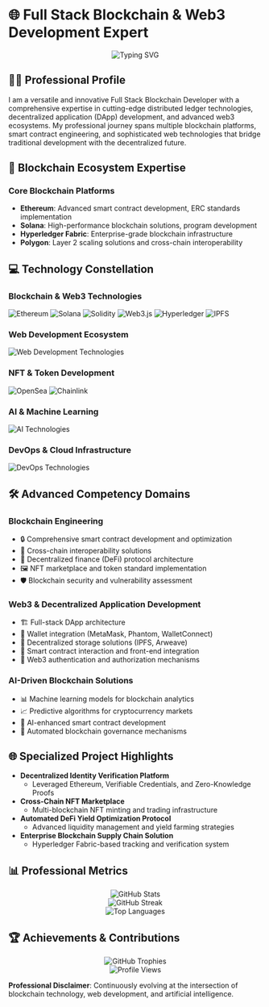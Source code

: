 # 🌐 Full Stack Blockchain & Web3 Development Expert

<div align="center">
  <img src="https://readme-typing-svg.herokuapp.com?font=Fira+Code&pause=1000&color=00F7F7&center=true&width=435&lines=Blockchain+Developer;Web3+Architect;Smart+Contract+Engineer;DApp+Innovator" alt="Typing SVG" />
</div>

## 👨‍💻 Professional Profile
I am a versatile and innovative Full Stack Blockchain Developer with a comprehensive expertise in cutting-edge distributed ledger technologies, decentralized application (DApp) development, and advanced web3 ecosystems. My professional journey spans multiple blockchain platforms, smart contract engineering, and sophisticated web technologies that bridge traditional development with the decentralized future.

## 🔗 Blockchain Ecosystem Expertise

### Core Blockchain Platforms
- **Ethereum**: Advanced smart contract development, ERC standards implementation
- **Solana**: High-performance blockchain solutions, program development
- **Hyperledger Fabric**: Enterprise-grade blockchain infrastructure
- **Polygon**: Layer 2 scaling solutions and cross-chain interoperability

## 💻 Technology Constellation

### Blockchain & Web3 Technologies
![Ethereum](https://img.shields.io/badge/Ethereum-3C3C3D?style=for-the-badge&logo=ethereum&logoColor=white)
![Solana](https://img.shields.io/badge/Solana-000000?style=for-the-badge&logo=solana&logoColor=white)
![Solidity](https://img.shields.io/badge/Solidity-363636?style=for-the-badge&logo=solidity&logoColor=white)
![Web3.js](https://img.shields.io/badge/Web3.js-F16822?style=for-the-badge&logo=web3.js&logoColor=white)
![Hyperledger](https://img.shields.io/badge/Hyperledger-2AA5DC?style=for-the-badge&logo=hyperledger&logoColor=white)
![IPFS](https://img.shields.io/badge/IPFS-65C2DD?style=for-the-badge&logo=ipfs&logoColor=white)

### Web Development Ecosystem
<div>
  <img src="https://skillicons.dev/icons?i=nextjs,react,typescript,nodejs,graphql,html,css,js" alt="Web Development Technologies" />
</div>

### NFT & Token Development
![OpenSea](https://img.shields.io/badge/OpenSea-2081E2?style=for-the-badge&logo=opensea&logoColor=white)
![Chainlink](https://img.shields.io/badge/Chainlink-375BD2?style=for-the-badge&logo=chainlink&logoColor=white)

### AI & Machine Learning
<div>
  <img src="https://skillicons.dev/icons?i=python,tensorflow,pytorch,sklearn" alt="AI Technologies" />
</div>

### DevOps & Cloud Infrastructure
<div>
  <img src="https://skillicons.dev/icons?i=docker,kubernetes,aws,gcp,github,gitlab" alt="DevOps Technologies" />
</div>

## 🛠 Advanced Competency Domains

### Blockchain Engineering
- 🔒 Comprehensive smart contract development and optimization
- 🌉 Cross-chain interoperability solutions
- 💸 Decentralized finance (DeFi) protocol architecture
- 🖼️ NFT marketplace and token standard implementation
- 🛡️ Blockchain security and vulnerability assessment

### Web3 & Decentralized Application Development
- 🏗️ Full-stack DApp architecture
- 👛 Wallet integration (MetaMask, Phantom, WalletConnect)
- 💾 Decentralized storage solutions (IPFS, Arweave)
- 🤝 Smart contract interaction and front-end integration
- 🔐 Web3 authentication and authorization mechanisms

### AI-Driven Blockchain Solutions
- 📊 Machine learning models for blockchain analytics
- 📈 Predictive algorithms for cryptocurrency markets
- 🧠 AI-enhanced smart contract development
- 🤖 Automated blockchain governance mechanisms

## 🌐 Specialized Project Highlights
- **Decentralized Identity Verification Platform**
  - Leveraged Ethereum, Verifiable Credentials, and Zero-Knowledge Proofs
- **Cross-Chain NFT Marketplace**
  - Multi-blockchain NFT minting and trading infrastructure
- **Automated DeFi Yield Optimization Protocol**
  - Advanced liquidity management and yield farming strategies
- **Enterprise Blockchain Supply Chain Solution**
  - Hyperledger Fabric-based tracking and verification system

## 📊 Professional Metrics
<div align="center">
  <img src="https://github-readme-stats.vercel.app/api?username=demi-guy&show_icons=true&theme=radical&include_all_commits=true&count_private=true" alt="GitHub Stats" />
  <br/>
  <img src="https://github-readme-streak-stats.herokuapp.com/?user=demi-guy&theme=radical" alt="GitHub Streak" />
  <br/>
  <img src="https://github-readme-stats.vercel.app/api/top-langs/?username=demi-guy&layout=compact&theme=radical" alt="Top Languages" />
</div>

## 🏆 Achievements & Contributions
<div align="center">
  <img src="https://github-profile-trophy.vercel.app/?username=demi-guy&theme=radical&column=7" alt="GitHub Trophies" />
</div>

<div align="center">
  <img src="https://komarev.com/ghpvc/?username=demi-guy&style=flat-square&color=blueviolet&base=1500" alt="Profile Views"/>
</div>

**Professional Disclaimer**: Continuously evolving at the intersection of blockchain technology, web development, and artificial intelligence.
